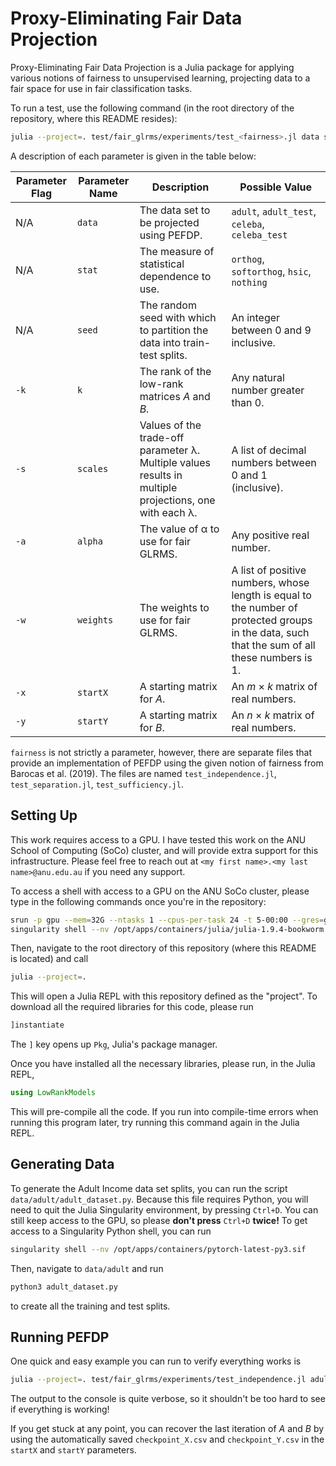 # Proxy-Eliminating Fair Data Projection

Proxy-Eliminating Fair Data Projection is a Julia package for applying various notions of fairness to unsupervised learning, projecting data to a fair space for use in fair classification tasks.

To run a test, use the following command (in the root directory of the repository, where this README resides):
```bash
julia --project=. test/fair_glrms/experiments/test_<fairness>.jl data stat seed [-k K] [-s S] [-a A] [-w W] [-x X] [-y Y]
```
A description of each parameter is given in the table below:

|Parameter Flag|Parameter Name|Description|Possible Value|
|--------------|--------------|-----------|--------------|
|    N/A       |    `data`    |The data set to be projected using PEFDP.|`adult`, `adult_test`, `celeba`, `celeba_test`|
|    N/A       |    `stat`    | The measure of statistical dependence to use.|`orthog`, `softorthog`, `hsic`, `nothing`|
|    N/A       |     `seed`   | The random seed with which to partition the data into train-test splits.|An integer between 0 and 9 inclusive.|
|    `-k`      |     `k`      | The rank of the low-rank matrices *A* and *B*.|Any natural number greater than 0.|
|    `-s`      |   `scales`   | Values of the trade-off parameter λ. Multiple values results in multiple projections, one with each λ. | A list of decimal numbers between 0 and 1 (inclusive).|
|    `-a`      |   `alpha`    | The value of α to use for fair GLRMS.|Any positive real number.|
|    `-w`      |   `weights`  | The weights to use for fair GLRMS. | A list of positive numbers, whose length is equal to the number of protected groups in the data, such that the sum of all these numbers is 1.|
|    `-x`      |   `startX`   | A starting matrix for *A*. | An *m* × *k* matrix of real numbers.|
|    `-y`      |   `startY`   | A starting matrix for *B*. | An *n* × *k* matrix of real numbers.|

`fairness` is not strictly a parameter, however, there are separate files that provide an implementation of PEFDP using the given notion of fairness from Barocas et al. (2019). The files are named `test_independence.jl`, `test_separation.jl`, `test_sufficiency.jl`.

## Setting Up

This work requires access to a GPU. I have tested this work on the ANU School of Computing (SoCo) cluster, and will provide extra support for this infrastructure. Please feel free to reach out at `<my first name>.<my last name>@anu.edu.au` if you need any support.

To access a shell with access to a GPU on the ANU SoCo cluster, please type in the following commands once you're in the repository:

```bash
srun -p gpu --mem=32G --ntasks 1 --cpus-per-task 24 -t 5-00:00 --gres=gpu:1 --pty bash
singularity shell --nv /opt/apps/containers/julia/julia-1.9.4-bookworm.sif
```

Then, navigate to the root directory of this repository (where this README is located) and call
```bash
julia --project=.
```
This will open a Julia REPL with this repository defined as the "project". To download all the required libraries for this code, please run
```julia
]instantiate
```
The `]` key opens up `Pkg`, Julia's package manager.

Once you have installed all the necessary libraries, please run, in the Julia REPL,
```julia
using LowRankModels
```
This will pre-compile all the code. If you run into compile-time errors when running this program later, try running this command again in the Julia REPL.

## Generating Data

To generate the Adult Income data set splits, you can run the script `data/adult/adult_dataset.py`. Because this file requires Python, you will need to quit the Julia Singularity environment, by pressing `Ctrl+D`. You can still keep access to the GPU, so please **don't press** `Ctrl+D` **twice!** To get access to a Singularity Python shell, you can run
```bash
singularity shell --nv /opt/apps/containers/pytorch-latest-py3.sif
```

Then, navigate to `data/adult` and run
```bash
python3 adult_dataset.py
```
to create all the training and test splits.

## Running PEFDP

One quick and easy example you can run to verify everything works is
```bash
julia --project=. test/fair_glrms/experiments/test_independence.jl adult hsic 0 -k 2 -s 0.6
```
The output to the console is quite verbose, so it shouldn't be too hard to see if everything is working!

If you get stuck at any point, you can recover the last iteration of *A* and *B* by using the automatically saved `checkpoint_X.csv` and `checkpoint_Y.csv` in the `startX` and `startY` parameters.